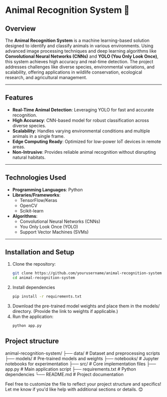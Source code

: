 # Animal Recognition System 🐾

## Overview
The **Animal Recognition System** is a machine learning-based solution designed to identify and classify animals in various environments. Using advanced image processing techniques and deep learning algorithms like **Convolutional Neural Networks (CNNs)** and **YOLO (You Only Look Once)**, this system achieves high accuracy and real-time detection. The project addresses challenges like diverse species, environmental variations, and scalability, offering applications in wildlife conservation, ecological research, and agricultural management.

---

## Features
- **Real-Time Animal Detection**: Leveraging YOLO for fast and accurate recognition.  
- **High Accuracy**: CNN-based model for robust classification across diverse species.  
- **Scalability**: Handles varying environmental conditions and multiple animals in a single frame.  
- **Edge Computing Ready**: Optimized for low-power IoT devices in remote areas.  
- **Non-Intrusive**: Provides reliable animal recognition without disrupting natural habitats.

---

## Technologies Used
- **Programming Languages**: Python  
- **Libraries/Frameworks**:  
  - TensorFlow/Keras  
  - OpenCV  
  - Scikit-learn  
- **Algorithms**:  
  - Convolutional Neural Networks (CNNs)  
  - You Only Look Once (YOLO)  
  - Support Vector Machines (SVMs)

---

## Installation and Setup
1. Clone the repository:  
   ```bash
   git clone https://github.com/yourusername/animal-recognition-system.git
   cd animal-recognition-system
2. Install dependencies
   ```bash
   pip install -r requirements.txt
3. Download the pre-trained model weights and place them in the models/ directory. (Provide the link to weights if applicable.)
4. Run the application:
   ```bash
   python app.py

## Project structure
animal-recognition-system/
├── data/                  # Dataset and preprocessing scripts
├── models/                # Pre-trained models and weights
├── notebooks/             # Jupyter notebooks for experimentation
├── src/                   # Core implementation files
├── app.py                 # Main application script
├── requirements.txt       # Python dependencies
└── README.md              # Project documentation



Feel free to customize the file to reflect your project structure and specifics! Let me know if you'd like help with additional sections or details. 😊
